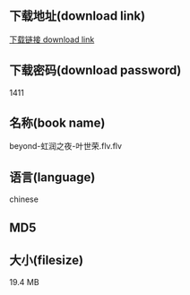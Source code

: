 ## 下载地址(download link)
[下载链接 download link](https://tutu365.netlify.app/?s=beyond-%E8%99%B9%E6%B6%A6%E4%B9%8B%E5%A4%9C-%E5%8F%B6%E4%B8%96%E8%8D%A3.flv)

## 下载密码(download password)
1411

## 名称(book name)
beyond-虹润之夜-叶世荣.flv.flv

## 语言(language)
chinese

## MD5


## 大小(filesize)
19.4 MB
